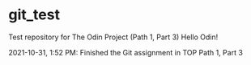 # git_test
Test repository for The Odin Project (Path 1, Part 3)
Hello Odin!

2021-10-31, 1:52 PM: Finished the Git assignment in TOP Path 1, Part 3